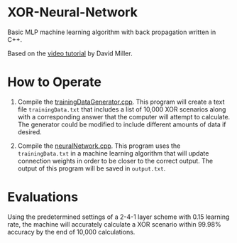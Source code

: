 # XOR-Neural-Network

Basic MLP machine learning algorithm with back propagation written in C++.

Based on the <a href="https://vimeo.com/19569529" target="_blank">video tutorial</a> by David Miller.

#

# How to Operate

1. Compile the <a href="https://github.com/Isaacdelly/XOR-Neural-Network/blob/master/trainingDataGenerator.cpp">trainingDataGenerator.cpp</a>. This program will create a text file `trainingData.txt` that includes a list of 10,000 XOR scenarios along with a corresponding answer that the computer will attempt to calculate. The generator could be modified to include different amounts of data if desired.

2. Compile the <a href="https://github.com/Isaacdelly/XOR-Neural-Network/blob/master/neuralNetwork.cpp">neuralNetwork.cpp</a>. This program uses the `trainingData.txt` in a machine learning algorithm that will update connection weights in order to be closer to the correct output. The output of this program will be saved in `output.txt`. 

#

# Evaluations

Using the predetermined settings of a 2-4-1 layer scheme with 0.15 learning rate, the machine will accurately calculate a XOR scenario within 99.98% accuracy by the end of 10,000 calculations.

#
